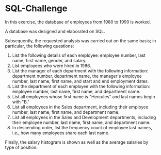 # SQL-Challenge

In this exercise, the database of employees from 1980 to 1990 is worked.

A database was designed and elaborated on SQL.

Subsequently, the requested analysis was carried out on the same basis; in particular, the following questions:
<ol>
<li>List the following details of each employee: employee number, last name, first name, gender, and salary.</li>
<li>List employees who were hired in 1986.</li>
<li>List the manager of each department with the following information: department number, department name, the manager's employee number, last name, first name, and start and end employment dates.</li>
<li>List the department of each employee with the following information: employee number, last name, first name, and department name.</li>
<li>List all employees whose first name is "Hercules" and last names begin with "B."
<li>List all employees in the Sales department, including their employee number, last name, first name, and department name.</li>
<li>List all employees in the Sales and Development departments, including their employee number, last name, first name, and department name.</li>
<li>In descending order, list the frequency count of employee last names, i.e., how many employees share each last name.</li>
</ol>
Finally, the salary histogram is shown as well as the average salaries by type of position.
